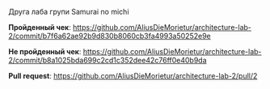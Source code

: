 Друга лаба групи Samurai no michi

**Пройденный чек**: https://github.com/AliusDieMorietur/architecture-lab-2/commit/b7f6a62ae92b9d830b8060cb3fa4993a50252e9e

**Не пройденный чек**: https://github.com/AliusDieMorietur/architecture-lab-2/commit/b8a1025bda699c2cd1c352dee42c76ff0e40b9da

**Pull request**: https://github.com/AliusDieMorietur/architecture-lab-2/pull/2
